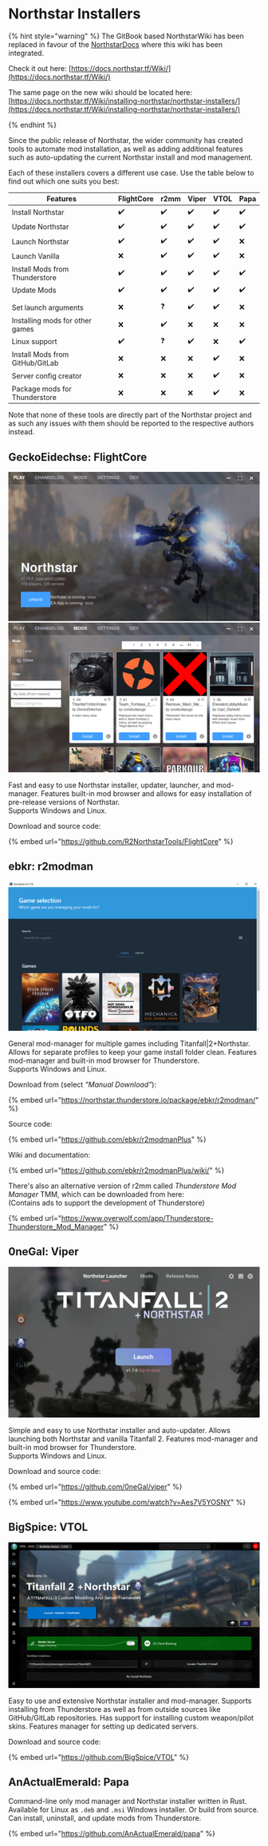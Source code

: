 # Northstar Installers

{% hint style="warning" %}
The GitBook based NorthstarWiki has been replaced in favour of the [NorthstarDocs](https://docs.northstar.tf/) where this wiki has been integrated.

Check it out here: [https://docs.northstar.tf/Wiki/](https://docs.northstar.tf/Wiki/)

The same page on the new wiki should be located here: [https://docs.northstar.tf/Wiki/installing-northstar/northstar-installers/](https://docs.northstar.tf/Wiki/installing-northstar/northstar-installers/)

{% endhint %}

Since the public release of Northstar, the wider community has created tools to automate mod installation, as well as adding additional features such as auto-updating the current Northstar install and mod management.

Each of these installers covers a different use case. Use the table below to find out which one suits you best:

| Features                        | FlightCore | r2mm | Viper | VTOL | Papa |
| ------------------------------- | ---------- | ---- | ----- | ---- | ---- |
| Install Northstar               | ✔️          | ✔️   | ✔️    | ✔️   | ✔️   |
| Update Northstar                | ✔️          | ✔️   | ✔️    | ✔️   | ✔️   |
| Launch Northstar                | ✔️          | ✔️   | ✔️    | ✔️   | ❌    |
| Launch Vanilla                  | ❌          | ✔️   | ✔️    | ✔️   | ❌    |
| Install Mods from Thunderstore  | ✔️          | ✔️   | ✔️    | ✔️   | ✔️   |
| Update Mods                     | ✔️          | ✔️   | ✔️    | ✔️   | ✔️   |
|                                 |            |      |       |      |      |
| Set launch arguments            | ❌          | ❓    | ✔️    | ✔️   | ❌    |
| Installing mods for other games | ❌          | ✔️   | ❌     | ❌    | ❌    |
| Linux support                   | ✔️          | ❓    | ✔️    | ❌    | ✔️   |
| Install Mods from GitHub/GitLab | ❌          | ❌    | ❌     | ✔️   | ❌    |
| Server config creator           | ❌          | ❌    | ❌     | ✔️   | ❌    |
| Package mods for Thunderstore   | ❌          | ❌    | ❌     | ✔️   | ❌    |

Note that none of these tools are directly part of the Northstar project and as such any issues with them should be reported to the respective authors instead.

## **GeckoEidechse:** FlightCore

![FlightCore Main Window](../../images/flightcore-main-window.png)
![FlightCore Mod browser](../../images/flightcore-mod-browser-window.png)

Fast and easy to use Northstar installer, updater, launcher, and mod-manager. Features built-in mod browser and allows for easy installation of pre-release versions of Northstar.\
Supports Windows and Linux. 


Download and source code:

{% embed url="https://github.com/R2NorthstarTools/FlightCore" %}

## **ebkr:** r2modman

![r2modman](../../images/r2modman-main-window.png)

General mod-manager for multiple games including Titanfall|2+Northstar. Allows for separate profiles to keep your game install folder clean. Features mod-manager and built-in mod browser for Thunderstore.\
Supports Windows and Linux.

Download from (select _"Manual Download"_):

{% embed url="https://northstar.thunderstore.io/package/ebkr/r2modman/" %}

Source code:

{% embed url="https://github.com/ebkr/r2modmanPlus" %}

Wiki and documentation:

{% embed url="https://github.com/ebkr/r2modmanPlus/wiki/" %}

There's also an alternative version of r2mm called _Thunderstore Mod Manager_ TMM, which can be downloaded from here:\
(Contains ads to support the development of Thunderstore)

{% embed url="https://www.overwolf.com/app/Thunderstore-Thunderstore_Mod_Manager" %}

## **0neGal:** Viper

![viper](../../images/viper-main-window.png)

Simple and easy to use Northstar installer and auto-updater. Allows launching both Northstar and vanilla Titanfall 2. Features mod-manager and built-in mod browser for Thunderstore.\
Supports Windows and Linux.

Download and source code:

{% embed url="https://github.com/0neGal/viper" %}

{% embed url="https://www.youtube.com/watch?v=Aes7V5YOSNY" %}

## **BigSpice:** VTOL

![vtol](../../images/vtol-main-window.png)

Easy to use and extensive Northstar installer and mod-manager. Supports installing from Thunderstore as well as from outside sources like GitHub/GitLab repositories. Has support for installing custom weapon/pilot skins. Features manager for setting up dedicated servers.

Download and source code:

{% embed url="https://github.com/BigSpice/VTOL" %}

## **AnActualEmerald:** Papa

Command-line only mod manager and Northstar installer written in Rust. Available for Linux as `.deb` and `.msi` Windows installer. Or build from source. Can install, uninstall, and update mods from Thunderstore.

{% embed url="https://github.com/AnActualEmerald/papa" %}

